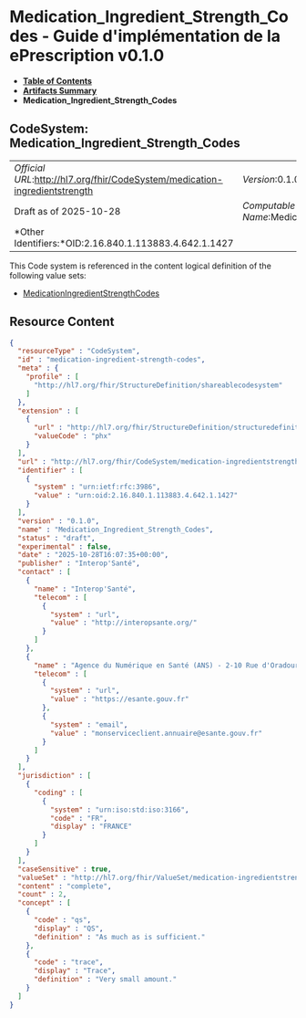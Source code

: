 # Medication_Ingredient_Strength_Codes - Guide d'implémentation de la ePrescription v0.1.0

* [**Table of Contents**](toc.md)
* [**Artifacts Summary**](artifacts.md)
* **Medication_Ingredient_Strength_Codes**

## CodeSystem: Medication_Ingredient_Strength_Codes 

| | |
| :--- | :--- |
| *Official URL*:http://hl7.org/fhir/CodeSystem/medication-ingredientstrength | *Version*:0.1.0 |
| Draft as of 2025-10-28 | *Computable Name*:Medication_Ingredient_Strength_Codes |
| *Other Identifiers:*OID:2.16.840.1.113883.4.642.1.1427 | |

 This Code system is referenced in the content logical definition of the following value sets: 

* [MedicationIngredientStrengthCodes](ValueSet-medication-ingredient-strength-codes.md)



## Resource Content

```json
{
  "resourceType" : "CodeSystem",
  "id" : "medication-ingredient-strength-codes",
  "meta" : {
    "profile" : [
      "http://hl7.org/fhir/StructureDefinition/shareablecodesystem"
    ]
  },
  "extension" : [
    {
      "url" : "http://hl7.org/fhir/StructureDefinition/structuredefinition-wg",
      "valueCode" : "phx"
    }
  ],
  "url" : "http://hl7.org/fhir/CodeSystem/medication-ingredientstrength",
  "identifier" : [
    {
      "system" : "urn:ietf:rfc:3986",
      "value" : "urn:oid:2.16.840.1.113883.4.642.1.1427"
    }
  ],
  "version" : "0.1.0",
  "name" : "Medication_Ingredient_Strength_Codes",
  "status" : "draft",
  "experimental" : false,
  "date" : "2025-10-28T16:07:35+00:00",
  "publisher" : "Interop'Santé",
  "contact" : [
    {
      "name" : "Interop'Santé",
      "telecom" : [
        {
          "system" : "url",
          "value" : "http://interopsante.org/"
        }
      ]
    },
    {
      "name" : "Agence du Numérique en Santé (ANS) - 2-10 Rue d'Oradour-sur-Glane, 75015 Paris",
      "telecom" : [
        {
          "system" : "url",
          "value" : "https://esante.gouv.fr"
        },
        {
          "system" : "email",
          "value" : "monserviceclient.annuaire@esante.gouv.fr"
        }
      ]
    }
  ],
  "jurisdiction" : [
    {
      "coding" : [
        {
          "system" : "urn:iso:std:iso:3166",
          "code" : "FR",
          "display" : "FRANCE"
        }
      ]
    }
  ],
  "caseSensitive" : true,
  "valueSet" : "http://hl7.org/fhir/ValueSet/medication-ingredientstrength",
  "content" : "complete",
  "count" : 2,
  "concept" : [
    {
      "code" : "qs",
      "display" : "QS",
      "definition" : "As much as is sufficient."
    },
    {
      "code" : "trace",
      "display" : "Trace",
      "definition" : "Very small amount."
    }
  ]
}

```
